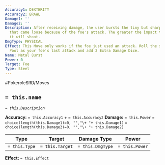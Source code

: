 ```yaml
---
Accuracy1: DEXTERITY
Accuracy2: BRAWL
Damage1: ''
Damage2: ''
Description: After receiving damage, the user bursts the tiny but sharp metal piece
  that came loose because of the foe's attack. The greater the impact the more metal
  it will shoot.
DmgType: PHYSICAL
Effect: This Move only works if the foe just used an attack. Roll the same Damage
  Pool as your foe's last attack and add 2 Extra Damage Dice.
Name: Metal Burst
Power: 0
Target: Foe
Type: Steel
---
```


#PokeroleSRD/Moves

## `= this.name` 
*`= this.Description`*

**Accuracy:** `= this.Accuracy1` + `= this.Accuracy2`
**Damage:** `= this.Power` `= choice(length(this.Damage1)=0, "","\+ "+ this.Damage1)` `= choice(length(this.Damage2)=0, "","\+ "+ this.Damage2)`

| Type          | Target          | Damage Type          | Power          |
| ------------- | --------------- | ---------------- | -------------- |
| `= this.Type` | `= this.Target` | `= this.DmgType` | `= this.Power` | 

**Effect:** `= this.Effect`